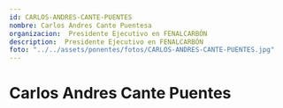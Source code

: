 ```yaml
---
id: CARLOS-ANDRES-CANTE-PUENTES
nombre: Carlos Andres Cante Puentesa
organizacion:  Presidente Ejecutivo en FENALCARBÓN
description:  Presidente Ejecutivo en FENALCARBÓN
foto: "../../assets/ponentes/fotos/CARLOS-ANDRES-CANTE-PUENTES.jpg"
---
```


# Carlos Andres Cante Puentes
    